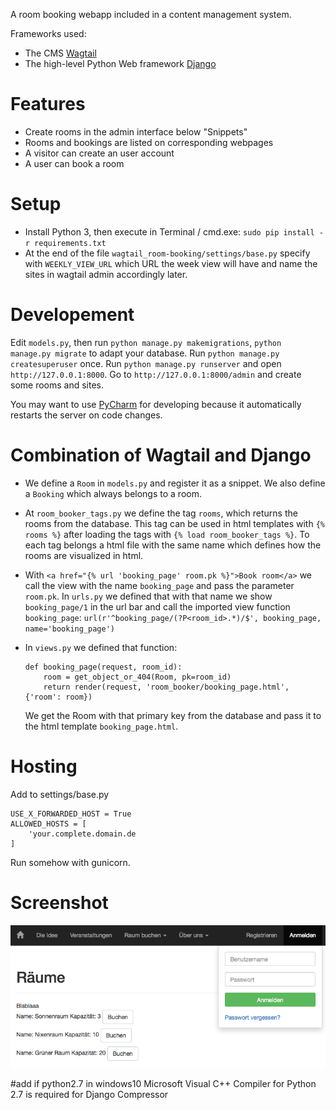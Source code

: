 A room booking webapp included in a content management system.

Frameworks used:

- The CMS [Wagtail](http://wagtail.io/)
- The high-level Python Web framework [Django](https://www.djangoproject.com/)


# Features
- Create rooms in the admin interface below "Snippets"
- Rooms and bookings are listed on corresponding webpages
- A visitor can create an user account
- A user can book a room

# Setup
- Install Python 3, then execute in Terminal / cmd.exe: `sudo pip install -r requirements.txt`
- At the end of the file `wagtail_room-booking/settings/base.py` specify with `WEEKLY_VIEW_URL` which URL the week view 
will have and name the sites in wagtail admin accordingly later.

# Developement
Edit `models.py`, then run `python manage.py makemigrations`, `python manage.py migrate` to adapt your database. Run 
`python manage.py createsuperuser` once.
Run `python manage.py runserver` and open `http://127.0.0.1:8000`.
Go to `http://127.0.0.1:8000/admin` and create some rooms and sites.

You may want to use [PyCharm](https://www.jetbrains.com/pycharm/) for developing because it automatically restarts 
the server on code changes.  


# Combination of Wagtail and Django
- We define a `Room` in `models.py` and register it as a snippet.  We also define a `Booking` which always belongs to
 a room.
- At `room_booker_tags.py` we define the tag `rooms`, which returns the rooms from the database. This tag can be used 
in html templates with `{% rooms %}` after loading the tags with `{% load room_booker_tags %}`. To each tag belongs a 
html file with the same name which defines how the rooms are visualized in html.
- With `<a href="{% url 'booking_page' room.pk %}">Book room</a>` we call the view with the name `booking_page` and 
pass the parameter `room.pk`. In `urls.py` we defined that with that name we show `booking_page/1` in the url bar and 
call the imported view function 
`booking_page`: `url(r'^booking_page/(?P<room_id>.*)/$', booking_page, name='booking_page')`
- In `views.py` we defined that function:

	```
	def booking_page(request, room_id):
	    room = get_object_or_404(Room, pk=room_id)
	    return render(request, 'room_booker/booking_page.html', {'room': room})
	```
	We get the Room with that primary key from the database and pass it to the html template `booking_page.html`.


# Hosting
Add to settings/base.py

```
USE_X_FORWARDED_HOST = True
ALLOWED_HOSTS = [
    'your.complete.domain.de
]
```
Run somehow with gunicorn.

# Screenshot

![Screenshot](screenshot.png)

#add if python2.7 in windows10 Microsoft Visual C++ Compiler for Python 2.7 is required for Django Compressor
